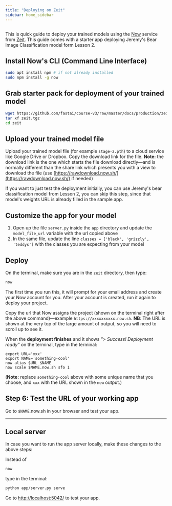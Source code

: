```yaml
---
title: "Deploying on Zeit"
sidebar: home_sidebar
---
```


<img alt="" src="/images/zeit/zeit_now.png" class="screenshot">

This is quick guide to deploy your trained models using the [Now](https://zeit.co/now) service from [Zeit](https://zeit.co/).  This guide comes with a starter app deploying Jeremy's Bear Image Classification model form Lesson 2.

## Install Now's CLI (Command Line Interface)

```bash
sudo apt install npm # if not already installed
sudo npm install -g now
```

## Grab starter pack for deployment of your trained model

```bash
wget https://github.com/fastai/course-v3/raw/master/docs/production/zeit.tgz
tar xf zeit.tgz
cd zeit
```

## Upload your trained model file

Upload your trained model file (for example `stage-2.pth`) to a cloud service like Google Drive or Dropbox. Copy the download link for the file. **Note:** the download link is the one which starts the file download directly&mdash;and is normally different than the share link which presents you with a view to download the file (use [https://rawdownload.now.sh/](https://rawdownload.now.sh/) if needed)

If you want to just test the deployment initially, you can use Jeremy's bear classification model from Lesson 2, you can skip this step, since that model's weights URL is already filled in the sample app.

## Customize the app for your model

1. Open up the file `server.py` inside the `app` directory and update the `model_file_url` variable with the url copied above
1. In the same file, update the line `classes = ['black', 'grizzly', 'teddys']` with the classes you are expecting from your model

## Deploy

On the terminal, make sure you are in the `zeit` directory, then type:

```bash
now
```

The first time you run this, it will prompt for your email address and create your Now account for you. After your account is created, run it again to deploy your project.

Copy the url that Now assigns the project (shown on the terminal right after the above command)&mdash;example `https://xxxxxxxxxx.now.sh`. **NB**: The URL is shown at the very top of the large amount of output, so you will need to scroll up to see it.

When the **deployment finishes** and it shows *"> Success! Deployment ready"* on the terminal, type in the terminal:

```
export URL='xxx'
export NAME='something-cool'
now alias $URL $NAME
now scale $NAME.now.sh sfo 1
```

(**Note:** replace `something-cool` above with some unique name that you choose, and `xxx` with the URL shown in the `now` output.)

## Step 6: Test the URL of your working app

Go to `$NAME`.now.sh in your browser and test your app.

---

## Local server
In case you want to run the app server locally, make these changes to the above steps:

Instead of

```bash
now
```

type in the terminal:

```bash
python app/server.py serve
```

Go to [http://localhost:5042/](http://localhost:5042/) to test your app.
